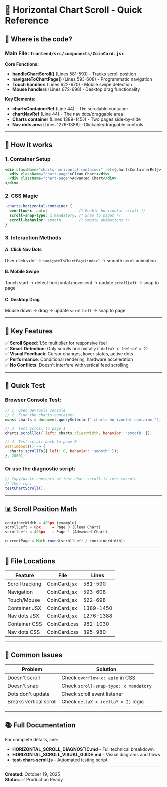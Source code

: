 # 🎯 Horizontal Chart Scroll - Quick Reference

## 📍 Where is the code?

### Main File: `frontend/src/components/CoinCard.jsx`

**Core Functions:**
- **handleChartScroll()** (Lines 581-590) - Tracks scroll position
- **navigateToChartPage()** (Lines 593-608) - Programmatic navigation
- **Touch handlers** (Lines 622-670) - Mobile swipe detection
- **Mouse handlers** (Lines 672-698) - Desktop drag functionality

**Key Elements:**
- **chartsContainerRef** (Line 44) - The scrollable container
- **chartNavRef** (Line 44) - The nav dots/draggable area
- **Charts container** (Lines 1389-1450) - Two pages side-by-side
- **Nav dots area** (Lines 1276-1388) - Clickable/draggable controls

---

## 🎨 How it works

### 1. **Container Setup**
```jsx
<div className="charts-horizontal-container" ref={chartsContainerRef}>
  <div className="chart-page">Clean Chart</div>
  <div className="chart-page">Advanced Chart</div>
</div>
```

### 2. **CSS Magic**
```css
.charts-horizontal-container {
  overflow-x: auto;              /* Enable horizontal scroll */
  scroll-snap-type: x mandatory; /* Snap to pages */
  scroll-behavior: smooth;       /* Smooth animations */
}
```

### 3. **Interaction Methods**

#### A. Click Nav Dots
User clicks dot → `navigateToChartPage(index)` → smooth scroll animation

#### B. Mobile Swipe
Touch start → detect horizontal movement → update `scrollLeft` → snap to page

#### C. Desktop Drag
Mouse down → drag → update `scrollLeft` → snap to page

---

## 🔑 Key Features

✅ **Scroll Speed**: 1.5x multiplier for responsive feel  
✅ **Smart Detection**: Only scrolls horizontally if `deltaX > (deltaY × 2)`  
✅ **Visual Feedback**: Cursor changes, hover states, active dots  
✅ **Performance**: Conditional rendering, hardware acceleration  
✅ **No Conflicts**: Doesn't interfere with vertical feed scrolling  

---

## 🧪 Quick Test

### Browser Console Test:
```javascript
// 1. Open DevTools console
// 2. Find the charts container
const charts = document.querySelector('.charts-horizontal-container');

// 3. Test scroll to page 1
charts.scrollTo({ left: charts.clientWidth, behavior: 'smooth' });

// 4. Test scroll back to page 0
setTimeout(() => {
  charts.scrollTo({ left: 0, behavior: 'smooth' });
}, 2000);
```

### Or use the diagnostic script:
```javascript
// Copy/paste contents of test-chart-scroll.js into console
// Then run:
testChartScroll();
```

---

## 📊 Scroll Position Math

```javascript
containerWidth = 400px (example)
scrollLeft = 0px     → Page 0 (Clean Chart)
scrollLeft = 400px   → Page 1 (Advanced Chart)

currentPage = Math.round(scrollLeft / containerWidth);
```

---

## 🎯 File Locations

| Feature | File | Lines |
|---------|------|-------|
| Scroll tracking | CoinCard.jsx | 581-590 |
| Navigation | CoinCard.jsx | 593-608 |
| Touch/Mouse | CoinCard.jsx | 622-698 |
| Container JSX | CoinCard.jsx | 1389-1450 |
| Nav dots JSX | CoinCard.jsx | 1276-1388 |
| Container CSS | CoinCard.css | 982-1030 |
| Nav dots CSS | CoinCard.css | 895-980 |

---

## 🐛 Common Issues

| Problem | Solution |
|---------|----------|
| Doesn't scroll | Check `overflow-x: auto` in CSS |
| Doesn't snap | Check `scroll-snap-type: x mandatory` |
| Dots don't update | Check scroll event listener |
| Breaks vertical scroll | Check `deltaX > (deltaY × 2)` logic |

---

## 📚 Full Documentation

For complete details, see:
- **HORIZONTAL_SCROLL_DIAGNOSTIC.md** - Full technical breakdown
- **HORIZONTAL_SCROLL_VISUAL_GUIDE.md** - Visual diagrams and flows
- **test-chart-scroll.js** - Automated testing script

---

**Created**: October 19, 2025  
**Status**: ✅ Production Ready
